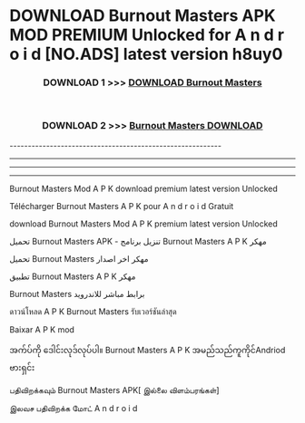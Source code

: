# DOWNLOAD Burnout Masters  APK MOD PREMIUM Unlocked for A n d r o i d [NO.ADS] latest version h8uy0 



<div align="center">

<h3>DOWNLOAD 1 >>> <a href="https://getmod2.web.app/?judul=Burnout Masters ">DOWNLOAD Burnout Masters </a></h3><br>

<h3>DOWNLOAD 2 >>> <a href="https://getmod2.web.app/?judul=Burnout Masters ">Burnout Masters  DOWNLOAD </a></h3>

</div>
----------------------------------------------------------

----------------------------------------------------------

----------------------------------------------------------

----------------------------------------------------------

Burnout Masters  Mod A P K download premium latest version Unlocked

Télécharger Burnout Masters  A P K pour A n d r o i d Gratuit

download Burnout Masters  Mod A P K premium latest version Unlocked

تحميل Burnout Masters  APK - تنزيل برنامج Burnout Masters  A P K مهكر

تحميل Burnout Masters  مهكر اخر اصدار

تطبيق Burnout Masters  A P K مهكر

Burnout Masters  برابط مباشر للاندرويد

ดาวน์โหลด A P K Burnout Masters  รับเวอร์ชันล่าสุด

Baixar A P K mod

အက်ပ်ကို ဒေါင်းလုဒ်လုပ်ပါ။ Burnout Masters  A P K အမည်သည်ကူကိုင်Andriod ဗားရှင်း

பதிவிறக்கவும் Burnout Masters  APK[ இல்லை விளம்பரங்கள்] 
 
இலவச பதிவிறக்க மோட் A n d r o i d



